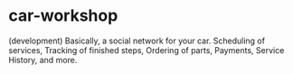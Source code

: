 # car-workshop
(development) Basically, a social network for your car. Scheduling of services, Tracking of finished steps, Ordering of parts, Payments, Service History, and more.
